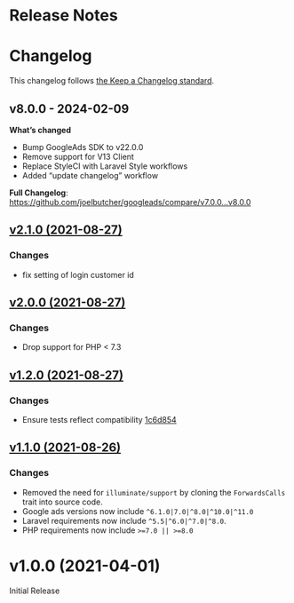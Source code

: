 # Release Notes

# Changelog

This changelog follows [the Keep a Changelog standard](https://keepachangelog.com).

## v8.0.0 - 2024-02-09

**What’s changed**

- Bump GoogleAds SDK to v22.0.0
- Remove support for V13 Client
- Replace StyleCI with Laravel Style workflows
- Added “update changelog” workflow

**Full Changelog**: https://github.com/joelbutcher/googleads/compare/v7.0.0...v8.0.0

## [v2.1.0 (2021-08-27)](https://github.com/joelbutcher/googleads/compare/v2.0.0...v2.1.0)

### Changes

- fix setting of login customer id

## [v2.0.0 (2021-08-27)](https://github.com/joelbutcher/googleads/compare/v1.2.0...v2.0.0)

### Changes

- Drop support for PHP < 7.3

## [v1.2.0 (2021-08-27)](https://github.com/joelbutcher/googleads/compare/v1.1.0...v1.2.0)

### Changes

- Ensure tests reflect compatibility [1c6d854](https://github.com/joelbutcher/googleads/commit/1c6d85427d3aeff4e87aa88323cc59d5a21118b5)

## [v1.1.0 (2021-08-26)](https://github.com/joelbutcher/googleads/compare/v1.0.0...v1.1.0)

### Changes

- Removed the need for `illuminate/support` by cloning the `ForwardsCalls` trait into source code.
- Google ads versions now include `^6.1.0|7.0|^8.0|^10.0|^11.0`
- Laravel requirements now include `^5.5|^6.0|^7.0|^8.0`.
- PHP requirements now include `>=7.0 || >=8.0`

# v1.0.0 (2021-04-01)

Initial Release
